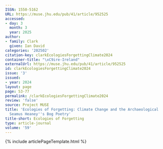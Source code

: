 ```yaml
---
ISSN: 1550-5162
URL: https://muse.jhu.edu/pub/41/article/952525
accessed:
- day: 3
  month: 3
  year: 2025
author:
- family: Clark
  given: Ian David
categories: '202502'
citation-key: clarkEcologiesForgettingClimate2024
container-title: "\xC9ire-Ireland"
externalUrl: https://muse.jhu.edu/pub/41/article/952525
id: clarkEcologiesForgettingClimate2024
issue: '3'
issued:
- year: 2024
layout: page
page: 53-77
permalink: /clarkEcologiesForgettingClimate2024
review: 'false'
source: Project MUSE
title: 'Ecologies of Forgetting: Climate Change and the Archaeological Impulse in
  Seamus Heaney''s Bog Poetry'
title-short: Ecologies of Forgetting
type: article-journal
volume: '59'
---
```

{% include articlePageTemplate.html %}